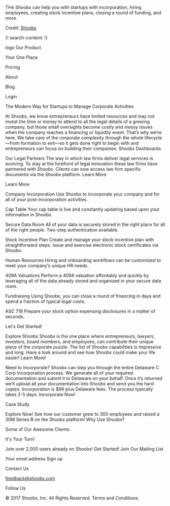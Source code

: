 
THe Shoobx can help you with startups with incorporation, hiring employees, creating stock incentive plans, closing a round of funding, and more.

Credit: [Shoobx](https://www.shoobx.com)

{! search-content: !}

logo
Our Product
 
Your One Place
 
Pricing
 
About
 
Blog
 
Login
 
The Modern Way for Startups to Manage Corporate Activities

At Shoobx, we know entrepreneurs have limited resources and may not invest the time or money to attend to all the legal details of a growing company, but those small oversights become costly and messy issues when the company reaches a financing or liquidity event. That’s why we’re here. We take care of the corporate complexity through the whole lifecycle—from formation to exit—so it gets done right to begin with and entrepreneurs can focus on building their companies.
Shoobx Dashboards


Our Legal Partners
The way in which law firms deliver legal services is evolving. To stay at the forefront of legal innovation these law firms have partnered with Shoobx. Clients can now access law firm specific documents via the Shoobx platform.
Learn More

Learn More


Company Incorporation
Use Shoobx to incorporate your company and for all of your post-incorporation activities.

Cap Table
Your cap table is live and constantly updating based upon your information in Shoobx.

Secure Data Room
All of your data is securely stored in the right place for all of the right people. Two-step authentication available.

Stock Incentive Plan
Create and manage your stock incentive plan with straightforward steps. Issue and exercise electronic stock certificates via Shoobx.

Human Resources
Hiring and onboarding workflows can be customized to meet your company’s unique HR needs.

409A Valuations
Perform a 409A valuation affordably and quickly by leveraging all of the data already stored and organized in your secure data room.

Fundraising
Using Shoobx, you can close a round of financing in days and spend a fraction of typical legal costs.

ASC 718
Prepare your stock option expensing disclosures in a matter of seconds.


Let's Get Started!

Explore Shoobx
Shoobx is the one place where entrepreneurs, lawyers, investors, board members, and employees, can contribute their unique piece of the corporate puzzle. The list of Shoobx capabilities is impressive and long. Have a look around and see how Shoobx could make your life easier!
Learn More!

Need to Incorporate?
Shoobx can step you through the entire Delaware C Corp incorporation process. We generate all of your required documentation and submit it to Delaware on your behalf. Once it’s returned we’ll upload all your documentation into Shoobx and send you the hard copies. Incorporation is $99 plus Delaware fees. The process typically takes 2-5 days.
Incorporate Now!


Case Study

Explore Now!
See how our customer grew to 300 employees and raised a 30M Series B on the Shoobx platform!
Why Use Shoobx?


Some of Our Awesome Clients:

It's Your Turn!

Join over 2,000 users already on Shoobx!
Get Started!
Join Our Mailing List


Your email address
Sign up

Contact Us

feedback@shoobx.com

Follow Us

  
© 2017 Shoobx, Inc. All Rights Reserved. Terms and Conditions.



